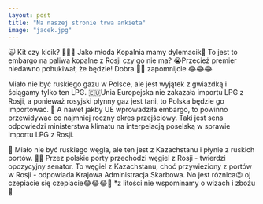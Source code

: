```yaml
---
layout: post
title: "Na naszej stronie trwa ankieta"
image: "jacek.jpg"
---
```


🙀 Kit czy kicik? 🤥🤥🤥 Jako młoda Kopalnia mamy dylemacik🤔 To jest to embargo na paliwa kopalne z Rosji czy go nie ma? 😭Przecież premier niedawno pohukiwał, że będzie! Dobra 🙈😉 zapomnijcie 😂😂😂

Miało nie być ruskiego gazu w Polsce, ale jest wyjątek z gwiazdką i ściągamy tylko ten LPG. 🇪🇺Unia Europejska nie zakazała importu LPG z Rosji, a ponieważ rosyjski płynny gaz jest tani, to Polska będzie go importować. 🫣 A nawet jakby UE wprowadziła embargo, to powinno przewidywać co najmniej roczny okres przejściowy. Taki jest sens odpowiedzi ministerstwa klimatu na interpelacją poselską w sprawie importu LPG z Rosji.

🤥 Miało nie być ruskiego węgla, ale ten jest z Kazachstanu i płynie z ruskich portów. 🤷‍♂️ Przez polskie porty przechodzi węgiel z Rosji - twierdzi opozycyjny senator. To węgiel z Kazachstanu, choć przywieziony z portów w Rosji - odpowiada Krajowa Administracja Skarbowa. No jest różnica😉 oj czepiacie się czepiacie😂😂😂🙈 *z litości nie wspominamy o wizach i zbożu🥸 
